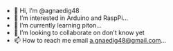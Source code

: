 - 👋 Hi, I’m @agnaedig48
- 👀 I’m interested in Arduino and RaspPi...
- 🌱 I’m currently learning piton...
- 💞️ I’m looking to collaborate on don't know yet
- 📫 How to reach me email a.gnaedig48@gmail.com...

<!---
agnaedig48/agnaedig48 is a ✨ special ✨ repository because its `README.md` (this file) appears on your GitHub profile.
You can click the Preview link to take a look at your changes.
--->
